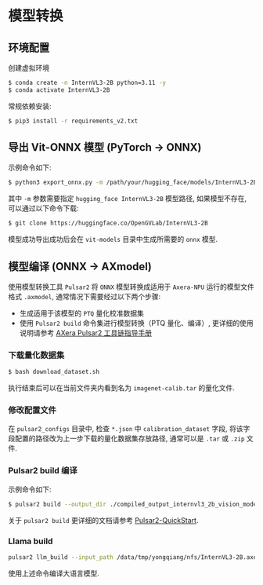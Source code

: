 # 模型转换

## 环境配置

创建虚拟环境

```bash
$ conda create -n InternVL3-2B python=3.11 -y
$ conda activate InternVL3-2B
```

常规依赖安装:

```bash
$ pip3 install -r requirements_v2.txt
```

## 导出 Vit-ONNX 模型 (PyTorch -> ONNX)

示例命令如下:

```bash
$ python3 export_onnx.py -m /path/your/hugging_face/models/InternVL3-2B/ -o ./vit-models
```

其中 `-m` 参数需要指定 `hugging_face InternVL3-2B` 模型路径, 如果模型不存在, 可以通过以下命令下载:

```bash
$ git clone https://huggingface.co/OpenGVLab/InternVL3-2B
```

模型成功导出成功后会在 `vit-models` 目录中生成所需要的 `onnx` 模型.

## 模型编译 (ONNX -> AXmodel)

使用模型转换工具 `Pulsar2` 将 `ONNX` 模型转换成适用于 `Axera-NPU` 运行的模型文件格式 `.axmodel`, 通常情况下需要经过以下两个步骤:

- 生成适用于该模型的 `PTQ` 量化校准数据集
- 使用 `Pulsar2 build` 命令集进行模型转换（PTQ 量化、编译）, 更详细的使用说明请参考 [AXera Pulsar2 工具链指导手册](https://pulsar2-docs.readthedocs.io/zh-cn/latest/index.html)

### 下载量化数据集

```sh
$ bash download_dataset.sh
```

执行结束后可以在当前文件夹内看到名为 `imagenet-calib.tar` 的量化文件.

### 修改配置文件
 
在 `pulsar2_configs` 目录中, 检查 `*.json` 中 `calibration_dataset` 字段, 将该字段配置的路径改为上一步下载的量化数据集存放路径, 通常可以是 `.tar` 或 `.zip` 文件.

### Pulsar2 build 编译

示例命令如下:

```bash
$ pulsar2 build --output_dir ./compiled_output_internvl3_2b_vision_model --config pulsar2_configs/config.json --npu_mode NPU3 --input vit-models/internvl3_2b_vision_model.onnx --target_hardware AX650
```

关于 `pulsar2 build` 更详细的文档请参考 [Pulsar2-QuickStart](https://npu.pages-git-ext.axera-tech.com/pulsar2-docs/user_guides_quick/quick_start_ax650.html).

### Llama build

```bash
pulsar2 llm_build --input_path /data/tmp/yongqiang/nfs/InternVL3-2B.axera/python/InternVL3-2B   --output_path /data/tmp/yongqiang/nfs/InternVL3-2B.axera/python/InternVL3-2B_axmodel --hidden_state_type bf16 --prefill_len 128 --kv_cache_len 2559 --last_kv_cache_len 128 --last_kv_cache_len 256 --last_kv_cache_len 384 --last_kv_cache_len 512 --last_kv_cache_len 640 --last_kv_cache_len 768 --last_kv_cache_len 896 --last_kv_cache_len 1024  --chip AX650 -c 1 --parallel 28
```

使用上述命令编译大语言模型.
